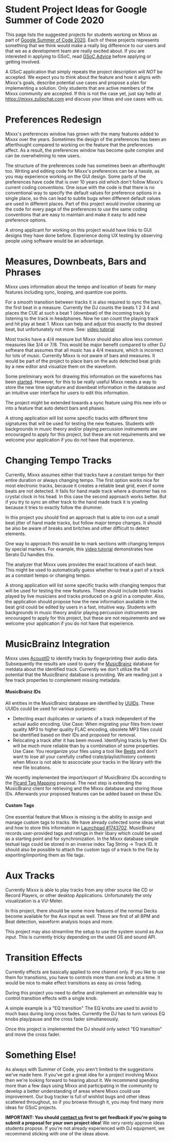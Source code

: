 # Student Project Ideas for Google Summer of Code 2020

This page lists the suggested projects for students working on Mixxx as
part of [Google Summer of
Code 2020](https://summerofcode.withgoogle.com/). Each of these projects
represents something that we think would make a really big difference to
our users and that we as a development team are really excited about. If
you are interested in applying to GSoC, read [GSoC Advice](gsocadvice)
before applying or getting involved.

A GSoC application that simply repeats the project description will
*NOT* be accepted. We expect you to think about the feature and how it
aligns with Mixxx's goals, describe potential use cases and propose a
plan for implementing a solution. Only students that are active members
of the Mixxx community are accepted. If this is not the case yet, just
say hello at <https://mixxx.zulipchat.com> and discuss your Ideas and
use cases with us.

# Preferences Redesign

Mixxx's preferences window has grown with the many features added to
Mixxx over the years. Sometimes the design of the preferences has been
an afterthought compared to working on the feature that the preferences
affect. As a result, the preferences window has become quite complex and
can be overwhelming to new users.

The structure of the preferences code has sometimes been an afterthought
too. Writing and editing code for Mixxx's preferences can be a hassle,
as you may experience working on the GUI design. Some parts of the
preferences have code that is over 10 years old which don't follow
Mixxx's current coding conventions. One issue with the code is that
there is no conventional way to specify the default values for
preference options in a single place, so this can lead to subtle bugs
when different default values are used in different places. Part of this
project would involve cleaning up the code for every page of the
preferences to use the same coding conventions that are easy to maintain
and make it easy to add new preference options.

A strong applicant for working on this project would have links to GUI
designs they have done before. Experience doing UX testing by observing
people using software would be an advantage.

# Measures, Downbeats, Bars and Phrases

Mixxx uses information about the tempo and location of beats for many
features including sync, looping, and quantize cue points.

For a smooth transition between tracks it is also required to sync the
bars, the first beat in a measure. Currently the DJ counts the beats 1 2
3 4 and places the CUE at such a beat 1 (downbeat) of the incoming track
by listening to the track in headphones. Now he can count the playing
track and hit play at beat 1. Mixxx can help and adjust this exactly to
the desired beat, but unfortunately not more. See: [video
tutorial](https://www.youtube.com/watch?v=Jy2s8C8mAiw)

Most tracks have a 4/4 measure but Mixxx should also allow less common
measures like 3/4 or 7/8. This would be major benefit compared to other
DJ software that assumes that all music has a 4/4 measure, which is
incorrect for lots of music. Currently Mixxx is not aware of bars and
measures. It would be part of the project to place bars on the auto
detected beat grids by a new editor and visualize them on the waveform.

Some preliminary work for drawing this information on the waveforms has
been [started](https://github.com/mixxxdj/mixxx/pull/1918). However, for
this to be really useful Mixxx needs a way to store the new time
signature and downbeat information in the database and an intuitive user
interface for users to edit this information.

The project might be extended towards a sync feature using this new info
or into a feature that auto detect bars and phases.

A strong application will list some specific tracks with different time
signatures that will be used for testing the new features. Students with
backgrounds in music theory and/or playing percussion instruments are
encouraged to apply for this project, but these are not requirements and
we welcome your application if you do not have that experience.

# Changing Tempo Tracks

Currently, Mixxx assumes either that tracks have a constant tempo for
their entire duration or always changing tempo. The first option works
nice for most electronic tracks, because it creates a reliable beat
grid, even if some beats are not detected. It fails for hand made track
where a drummer has no crystal clock in his head. In this case the
second approach works better. But if you try to sync an other track to
the hand made track it is yowling because it tries to exactly follow the
drummer.

In this project you should find an approach that is able to iron out a
small beat jitter of hand made tracks, but follow major tempo changes.
It should be also be aware of breaks and britches and other difficult to
detect elements.

One way to approach this would be to mark sections with changing tempos
by special markers. For example, this [video
tutorial](https://www.youtube.com/watch?v=oD9J7azlhrQ) demonstrates how
Serato DJ handles this.

The analyzer that Mixxx uses provides the exact locations of each beat.
This might be used to automatically guess whether to treat a part of a
track as a constant tempo or changing tempo.

A strong application will list some specific tracks with changing tempos
that will be used for testing the new features. These should include
both tracks played by live musicians and tracks produced on a grid in a
computer. Also, the application should propose how the new information
available in the beat grid could be edited by users in a fast, intuitive
way. Students with backgrounds in music theory and/or playing percussion
instruments are encouraged to apply for this project, but these are not
requirements and we welcome your application if you do not have that
experience.

# MusicBrainz Integration

Mixxx uses [AcoustID](https://acoustid.org/) to identify tracks by
fingerprinting their audio data. Subsequently the results are used to
query the [MusicBrainz](https://musicbrainz.org/) database for metdata
about the identified track. Currently we don't utilize the full
potential that the MusicBrainz database is providing. We are reading
just a few track properties to complement missing metadata.

#### MusicBrainz IDs

All entities in the MusicBrainz database are identified by
[UUIDs](https://en.wikipedia.org/wiki/Universally_unique_identifier).
These UUIDs could be used for various purposes:

  - Detecting exact duplicates or variants of a track independent of the
    actual audio encoding. Use Case: When migrating your files from
    lower quality MP3 to higher quality FLAC encoding, obsolete MP3
    files could be identified based on their IDs and proposed for
    removal.
  - Relocating a track after it has been moved. Identifying tracks by
    their IDs will be much more reliable than by a combination of some
    properties. Use Case: You reorganize your files using a tool like
    [Beets](http://beets.io/) and don't want to lose all your carefully
    crafted crate/playlist/history contents when Mixxx is not able to
    asscociate your tracks in the library with the new file locations.

We recently implemented the import/export of MusicBrainz IDs according
to the [Picard Tag
Mapping](https://picard.musicbrainz.org/docs/mappings/) proposal. The
next step is extending the MusicBrainz client for retrieving and the
Mixxx database and storing those IDs. Afterwards your proposed features
can be added based on these IDs.

#### Custom Tags

One essential feature that Mixxx is missing is the ability to assign and
manage custom tags to tracks. We have already collected some ideas what
and how to store this information in [Launchpad
\#1743702](https://bugs.launchpad.net/mixxx/+bug/1743702). MusicBrainz
records user-provided tags and ratings in their libary which could be
used as a starting point and for synchronization. In the Mixxx database
simple textual tags could be stored in an inverse index Tag String -\>
Track ID. It should also be possible to attach the custom tags of a
track to the file by exporting/importing them as file tags.

# Aux Tracks

Currently Mixxx is able to play tracks from any other source like CD or
Record Players, or other desktop Applications. Unfortunately the only
visualization is a VU-Meter.

In this project, there should be some more features of the normal Decks
become available for the Aux input as well. These are first of all BPM
and Beat detection, waveform analysis loops and more.

This project may also streamline the setup to use the system sound as
Aux input. This is currently tricky depending on the used OS and sound
API.

# Transition Effects

Currently effects are basically applied to one channel only. If you like
to use them for transitions, you have to controls more than one knob at
a time. It would be nice to make effect transitions as easy as cross
fading.

During this project you need to define and implement an extensible way
to control transition effects with a single knob.

A simple example is a "EQ transition" The EQ knobs are used to avoid to
much bass during long cross fades. Currently the DJ has to turn various
EQ knobs play/pause and the cross fader simultaneously.

Once this project is implemented the DJ should only select "EQ
transition" and move the cross fader.

# Something Else\!

As always with Summer of Code, you aren't limited to the suggestions
we've made here. If you've got a great idea for a project involving
Mixxx then we're looking forward to hearing about it. We recommend
spending more than a few days using Mixxx and participating in the
community to develop a better understanding of areas where Mixxx could
use improvement. Our bug tracker is full of wishlist bugs and other
ideas scattered throughout, so if you browse through it, you may find
many more ideas for GSoC projects.

**IMPORTANT: You should [contact us](gsocadvice) first to get feedback
if you're going to submit a proposal for your own project idea\!** We
very rarely approve ideas students propose. If you're not already
experienced with DJ equipment, we recommend sticking with one of the
ideas above.
